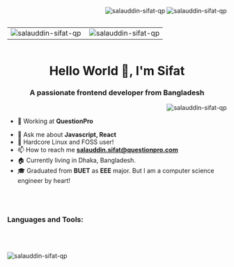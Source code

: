 <p align="right"> 
  <img src="https://komarev.com/ghpvc/?username=salauddin-sifat-qp&label=Profile%20views&color=edae49&style=flat" alt="salauddin-sifat-qp" />
  <img src="https://wakatime.com/badge/user/88e59008-5816-4f84-8871-f678c33d1ae3.svg" alt="salauddin-sifat-qp" />
</p> 

<p align="left" style="display:flex"> 
<table>
<td>
  <img align="center" src="https://github-readme-stats.vercel.app/api?username=salauddin-sifat-qp&show_icons=true&locale=en&theme=react" alt="salauddin-sifat-qp" />
</td>
<td>
  <img align="right" src="https://github-readme-stats.vercel.app/api/wakatime/?username=mahi160&theme=react&v=2&layout=compact" alt="salauddin-sifat-qp" />
</td>
</table>
</p>

<h1 align="center">Hello World 👋, I'm Sifat</h1>
<h3 align="center">A passionate frontend developer from Bangladesh</h3>

<p align="right">
  <img align="right" src="https://github-readme-streak-stats.herokuapp.com/?user=salauddin-sifat-qp&theme=react&layout=compact" alt="salauddin-sifat-qp" />
</p>
<!-- <p align="left"> <a href="https://twitter.com/mahi160" target="blank"><img src="https://img.shields.io/twitter/follow/mahi160?logo=twitter&style=for-the-badge" alt="mahi160" /></a> </p> -->

<br/>

- 🏢 Working at **QuestionPro**
<!-- - 🌱 I’m currently learning **Go**, **SvelteKit** -->
- 💬 Ask me about **Javascript, React**
- 🐧 Hardcore Linux and FOSS user!
- 📫 How to reach me **salauddin.sifat@questionpro.com**
- 🏠 Currently living in Dhaka, Bangladesh.
- 🎓 Graduated from **BUET** as **EEE** major. But I am a computer science engineer by heart!

<br/>
<br/>

<h3 align="left">Languages and Tools:</h3>
<br/>

<br/>

<p align="center" style="display:flex"> 
  <img align="left" src="https://github-profile-trophy.vercel.app/?username=salauddin-sifat-qp&margin-w=4&margin-h=4" alt="salauddin-sifat-qp" /> 

</p>
